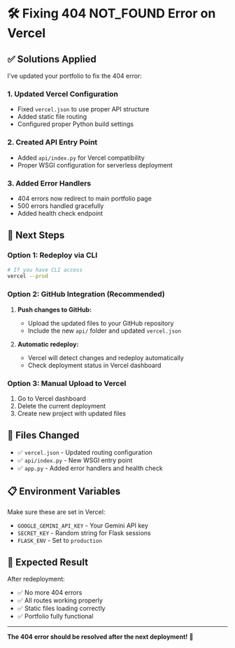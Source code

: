 # 🛠️ Fixing 404 NOT_FOUND Error on Vercel

## ✅ Solutions Applied

I've updated your portfolio to fix the 404 error:

### 1. **Updated Vercel Configuration**
- Fixed `vercel.json` to use proper API structure
- Added static file routing
- Configured proper Python build settings

### 2. **Created API Entry Point**
- Added `api/index.py` for Vercel compatibility
- Proper WSGI configuration for serverless deployment

### 3. **Added Error Handlers**
- 404 errors now redirect to main portfolio page
- 500 errors handled gracefully
- Added health check endpoint

## 🚀 Next Steps

### Option 1: Redeploy via CLI
```bash
# If you have CLI access
vercel --prod
```

### Option 2: GitHub Integration (Recommended)
1. **Push changes to GitHub:**
   - Upload the updated files to your GitHub repository
   - Include the new `api/` folder and updated `vercel.json`

2. **Automatic redeploy:**
   - Vercel will detect changes and redeploy automatically
   - Check deployment status in Vercel dashboard

### Option 3: Manual Upload to Vercel
1. Go to Vercel dashboard
2. Delete the current deployment
3. Create new project with updated files

## 🔧 Files Changed
- ✅ `vercel.json` - Updated routing configuration
- ✅ `api/index.py` - New WSGI entry point
- ✅ `app.py` - Added error handlers and health check

## 📋 Environment Variables
Make sure these are set in Vercel:
- `GOOGLE_GEMINI_API_KEY` - Your Gemini API key
- `SECRET_KEY` - Random string for Flask sessions
- `FLASK_ENV` - Set to `production`

## 🎯 Expected Result
After redeployment:
- ✅ No more 404 errors
- ✅ All routes working properly
- ✅ Static files loading correctly
- ✅ Portfolio fully functional

---

**The 404 error should be resolved after the next deployment!** 🚀

